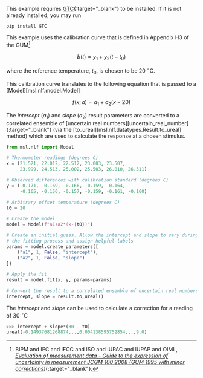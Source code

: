 This example requires [GTC](https://gtc.readthedocs.io/en/stable/){:target="_blank"} to be installed. If it is not already installed, you may run

```console
pip install GTC
```

This example uses the calibration curve that is defined in Appendix H3 of the GUM[^1]

$$
b(t) = y_1 + y_2 (t-t_0)
$$

where the reference temperature, $t_0$, is chosen to be 20 $^\circ \mathrm{C}$.

This calibration curve translates to the following equation that is passed to a [Model][msl.nlf.model.Model]

$$
f(x; a) = a_1 + a_2 (x-20)
$$

The *intercept* ($a_1$) and *slope* ($a_2$) result parameters are converted to a correlated ensemble of [uncertain real numbers][uncertain_real_number]{:target="_blank"} (via the [to_ureal][msl.nlf.datatypes.Result.to_ureal] method) which are used to calculate the response at a chosen stimulus.

<!-- skip: start if(no_gtc, reason="GTC cannot be imported") -->

```python
from msl.nlf import Model

# Thermometer readings (degrees C)
x = (21.521, 22.012, 22.512, 23.003, 23.507,
     23.999, 24.513, 25.002, 25.503, 26.010, 26.511)

# Observed differences with calibration standard (degrees C)
y = (-0.171, -0.169, -0.166, -0.159, -0.164,
     -0.165, -0.156, -0.157, -0.159, -0.161, -0.160)

# Arbitrary offset temperature (degrees C)
t0 = 20

# Create the model
model = Model(f"a1+a2*(x-{t0})")

# Create an initial guess. Allow the intercept and slope to vary during
# the fitting process and assign helpful labels
params = model.create_parameters([
    ("a1", 1, False, "intercept"),
    ("a2", 1, False, "slope")
])

# Apply the fit
result = model.fit(x, y, params=params)

# Convert the result to a correlated ensemble of uncertain real numbers
intercept, slope = result.to_ureal()
```

The *intercept* and *slope* can be used to calculate a correction for a reading of 30 $^\circ \mathrm{C}$

```python
>>> intercept + slope*(30 - t0)
ureal(-0.14937681268874...,0.004138595752854...,9.0)
```

[^1]: BIPM and IEC and IFCC and ISO and IUPAC and IUPAP and OIML, [*Evaluation of measurement data - Guide to the expression of uncertainty in measurement JCGM 100:2008 (GUM 1995 with minor corrections)*](http://www.iso.org/sites/JCGM/GUM/JCGM100/C045315e-html/C045315e.html?csnumber=50461>){:target="_blank"}.
